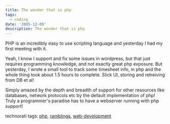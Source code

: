 ```yaml
---
title: The wonder that is php
tags:
  - coding
date: '2005-12-09'
description: The wonder that is php
---
```


PHP is an incredibly easy to use scripting language and yesterday I had my first meeting with it.

Yeah, I know I support and fix some issues in wordpress, but that just requires programming knowledge, and not exactly great php exposure. But yesterday, I wrote a small tool to track some timesheet info, in php and the whole thing took about 1.5 hours to complete. Slick UI, storing and retreiving from DB et al!

Simply amazed by the depth and breadth of support for other resources like databases, network protocols etc by the default implementation of php! Truly a programmer's paradise has to have a webserver running with php support!

technorati tags: [php][0], [ramblings][1], [web-development][2]



[0]: http://technorati.com/tag/php
[1]: http://technorati.com/tag/ramblings
[2]: http://technorati.com/tag/web-development

